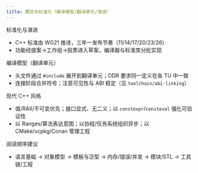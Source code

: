 ```yaml
---
title: 概览与标准化（编译模型/翻译单元/演进）
---
```


标准化与演进
- C++ 标准由 WG21 推进，三年一发布节奏（11/14/17/20/23/26）
- 功能经提案→工作组→投票进入草案，编译器与标准库分批实现

编译模型（翻译单元）
- 头文件通过 `#include` 展开到翻译单元；ODR 要求同一定义在各 TU 中一致
- 连接阶段合并符号；注意可见性与 ABI 稳定（见 `toolchain/abi-linking`）

现代 C++ 风格
- 值/RAII/不可变优先；接口显式、无二义；以 `constexpr`/`consteval` 强化可验证性
- 以 Ranges/算法表达意图；以协程/任务系统组织异步；以 CMake/vcpkg/Conan 管理工程

阅读顺序建议
- 语言基础 → 对象模型 → 模板与泛型 → 内存/错误/并发 → 模块/STL → 工具链/工程

